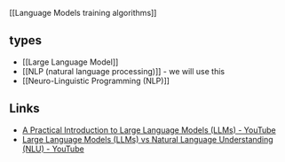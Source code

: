 
[[Language Models training algorithms]]


## types
- [[Large Language Model]]
- [[NLP (natural language processing)]]  -   we will use this 
- [[Neuro-Linguistic Programming (NLP)]]
## Links 
- [A Practical Introduction to Large Language Models (LLMs) - YouTube](https://www.youtube.com/watch?v=tFHeUSJAYbE&list=PLz-ep5RbHosU2hnz5ejezwaYpdMutMVB0)
- [Large Language Models (LLMs) vs Natural Language Understanding (NLU) - YouTube](https://www.youtube.com/watch?v=0pHi6h1DyvQ)